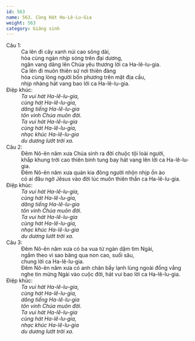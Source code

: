 ```yaml
---
id: 563
name: 563. Cùng Hát Ha-Lê-Lu-Gia
weight: 563
category: Giáng sinh
---
```

<dl><dt>Câu 1:</dt><dd data-verse="1">Ca lên đi cây xanh núi cao sông dài, <br/>hòa cùng ngàn nhịp sóng trên đại dương, <br/>ngân vang dâng lên Chúa yêu thương lời ca Ha-lê-lu-gia. <br/>Ca lên đi muôn thiên sứ nơi thiên đàng <br/>hòa cùng lòng người bốn phương trên mặt địa cầu, <br/>nhịp nhàng hát vang bao lời ca Ha-lê-lu-gia. </dd><dt>Điệp khúc:</dt><dd data-chorus="1"><em>Ta vui hát Ha-lê-lu-gia, <br/>cùng hát Ha-lê-lu-gia, <br/>dâng tiếng Ha-lê-lu-gia <br/>tôn vinh Chúa muôn đời. <br/>Ta vui hát Ha-lê-lu-gia <br/>cùng hát Ha-lê-lu-gia, <br/>nhạc khúc Ha-lê-lu-gia <br/>du dương lướt trời xa. </em></dd><dt>Câu 2:</dt><dd data-verse="2">Đêm Nô-ên năm xưa Chúa sinh ra đời chuộc tội loài người, <br/>khắp khung trời cao thiên binh tung bay hát vang lên lời ca Ha-lê-lu-gia. <br/>Đêm Nô-ên năm xưa quán kia đông người nhộn nhịp ồn ào <br/>có ai đâu ngờ Jêsus vào đời lúc muôn thiên thần ca Ha-lê-lu-gia. </dd><dt>Điệp khúc:</dt><dd data-chorus="1"><em>Ta vui hát Ha-lê-lu-gia, <br/>cùng hát Ha-lê-lu-gia, <br/>dâng tiếng Ha-lê-lu-gia <br/>tôn vinh Chúa muôn đời. <br/>Ta vui hát Ha-lê-lu-gia <br/>cùng hát Ha-lê-lu-gia, <br/>nhạc khúc Ha-lê-lu-gia <br/>du dương lướt trời xa. </em></dd><dt>Câu 3:</dt><dd data-verse="3">Đêm Nô-ên năm xưa có ba vua từ ngàn dặm tìm Ngài, <br/>ngắm theo vì sao băng qua non cao, suối sâu, <br/>chung lời ca Ha-lê-lu-gia. <br/>Đêm Nô-ên năm xưa có anh chăn bầy lạnh lùng ngoài đồng vắng <br/>nghe tin mừng Ngài vào cuộc đời, hát vui bao lời ca Ha-lê-lu-gia. </dd><dt>Điệp khúc:</dt><dd data-chorus="1"><em>Ta vui hát Ha-lê-lu-gia, <br/>cùng hát Ha-lê-lu-gia, <br/>dâng tiếng Ha-lê-lu-gia <br/>tôn vinh Chúa muôn đời. <br/>Ta vui hát Ha-lê-lu-gia <br/>cùng hát Ha-lê-lu-gia, <br/>nhạc khúc Ha-lê-lu-gia <br/>du dương lướt trời xa. </em></dd></dl>
